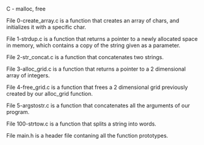 C - malloc, free


File 0-create_array.c is a function that creates an array of chars, and initializes it with a specific char.

File 1-strdup.c is a function that returns a pointer to a newly allocated space in memory, which contains a copy of the string given as a parameter.

File 2-str_concat.c is a function that concatenates two strings.

File 3-alloc_grid.c is a function that returns a pointer to a 2 dimensional array of integers.

File 4-free_grid.c is a function that frees a 2 dimensional grid previously created by our alloc_grid function.

File 5-argstostr.c is a function that concatenates all the arguments of our program.

File 100-strtow.c is a function that splits a string into words.

File main.h is a header file contaning all the function prototypes.
